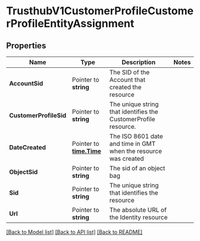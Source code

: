 # TrusthubV1CustomerProfileCustomerProfileEntityAssignment

## Properties
Name | Type | Description | Notes
------------ | ------------- | ------------- | -------------
**AccountSid** | Pointer to **string** | The SID of the Account that created the resource |
**CustomerProfileSid** | Pointer to **string** | The unique string that identifies the CustomerProfile resource. |
**DateCreated** | Pointer to [**time.Time**](time.Time.md) | The ISO 8601 date and time in GMT when the resource was created |
**ObjectSid** | Pointer to **string** | The sid of an object bag |
**Sid** | Pointer to **string** | The unique string that identifies the resource |
**Url** | Pointer to **string** | The absolute URL of the Identity resource |

[[Back to Model list]](../README.md#documentation-for-models) [[Back to API list]](../README.md#documentation-for-api-endpoints) [[Back to README]](../README.md)


